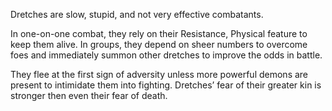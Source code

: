 Dretches are slow, stupid, and not very effective combatants. 

In one-on-one combat, they rely on their Resistance, Physical feature to keep them alive. In groups, they depend on sheer numbers to overcome foes and immediately summon other dretches to improve the odds in battle. 

They flee at the first sign of adversity unless more powerful demons are present to intimidate them into fighting. Dretches’ fear of their greater kin is stronger then even their fear of death.